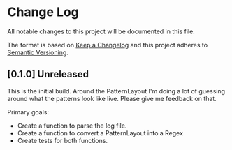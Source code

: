 # Change Log

All notable changes to this project will be documented in this file.

The format is based on [Keep a Changelog](http://keepachangelog.com/)
and this project adheres to [Semantic Versioning](http://semver.org/).

## [0.1.0] Unreleased

This is the initial build. Around the PatternLayout I'm doing a lot of guessing
around what the patterns look like live. Please give me feedback on that.

Primary goals:

- Create a function to parse the log file.
- Create a function to convert a PatternLayout into a Regex
- Create tests for both functions.
